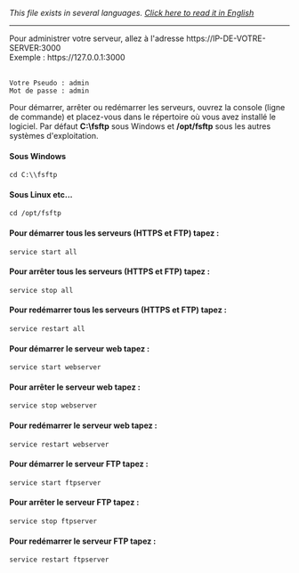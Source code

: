 <i>This file exists in several languages. <a href="HELP.md"><u>Click here to read it in English</u></a></i>
<hr>
Pour administrer votre serveur, allez à l'adresse https://IP-DE-VOTRE-SERVER:3000<br>
Exemple : https://127.0.0.1:3000<br><br>

```
Votre Pseudo : admin
Mot de passe : admin
```
Pour démarrer, arrêter ou redémarrer les serveurs, ouvrez la console (ligne de commande) et placez-vous dans le répertoire où vous avez installé le logiciel. Par défaut <b>C:\\fsftp</b> sous Windows et <b>/opt/fsftp</b> sous les autres systèmes d'exploitation.<br>

#### Sous Windows
```
cd C:\\fsftp
```

#### Sous Linux etc...
```
cd /opt/fsftp
```

#### Pour démarrer tous les serveurs (HTTPS et FTP) tapez :
```
service start all
```

#### Pour arrêter tous les serveurs (HTTPS et FTP) tapez :
```
service stop all
```

#### Pour redémarrer tous les serveurs (HTTPS et FTP) tapez :
```
service restart all
```

#### Pour démarrer le serveur web tapez :
```
service start webserver
```

#### Pour arrêter le serveur web tapez :
```
service stop webserver
```

#### Pour redémarrer le serveur web tapez :
```
service restart webserver
```

#### Pour démarrer le serveur FTP tapez :
```
service start ftpserver
```

#### Pour arrêter le serveur FTP tapez :
```
service stop ftpserver
```

#### Pour redémarrer le serveur FTP tapez :
```
service restart ftpserver
```

